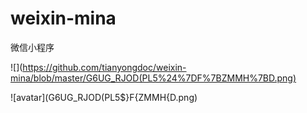 # weixin-mina
微信小程序

![](https://github.com/tianyongdoc/weixin-mina/blob/master/G6UG_RJOD(PL5%24%7DF%7BZMMH%7BD.png)

![avatar](G6UG_RJOD(PL5$}F{ZMMH{D.png) 

